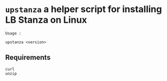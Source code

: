 # `upstanza` a helper script for installing LB Stanza on Linux

```
Usage : 

upstanza <version>
```

## Requirements

```
curl 
unzip
```
